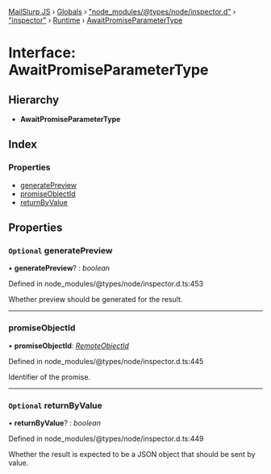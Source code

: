 [MailSlurp JS](../README.md) › [Globals](../globals.md) › ["node_modules/@types/node/inspector.d"](../modules/_node_modules__types_node_inspector_d_.md) › ["inspector"](../modules/_node_modules__types_node_inspector_d_._inspector_.md) › [Runtime](../modules/_node_modules__types_node_inspector_d_._inspector_.runtime.md) › [AwaitPromiseParameterType](_node_modules__types_node_inspector_d_._inspector_.runtime.awaitpromiseparametertype.md)

# Interface: AwaitPromiseParameterType

## Hierarchy

* **AwaitPromiseParameterType**

## Index

### Properties

* [generatePreview](_node_modules__types_node_inspector_d_._inspector_.runtime.awaitpromiseparametertype.md#optional-generatepreview)
* [promiseObjectId](_node_modules__types_node_inspector_d_._inspector_.runtime.awaitpromiseparametertype.md#promiseobjectid)
* [returnByValue](_node_modules__types_node_inspector_d_._inspector_.runtime.awaitpromiseparametertype.md#optional-returnbyvalue)

## Properties

### `Optional` generatePreview

• **generatePreview**? : *boolean*

Defined in node_modules/@types/node/inspector.d.ts:453

Whether preview should be generated for the result.

___

###  promiseObjectId

• **promiseObjectId**: *[RemoteObjectId](../modules/_node_modules__types_node_inspector_d_._inspector_.runtime.md#remoteobjectid)*

Defined in node_modules/@types/node/inspector.d.ts:445

Identifier of the promise.

___

### `Optional` returnByValue

• **returnByValue**? : *boolean*

Defined in node_modules/@types/node/inspector.d.ts:449

Whether the result is expected to be a JSON object that should be sent by value.

